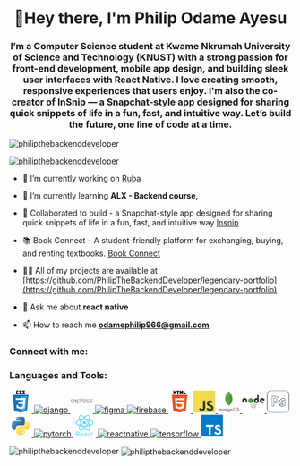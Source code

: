 <h1 align="center">👋Hey there, I'm Philip Odame Ayesu</h1>
<h3 align="center">I’m a Computer Science student at Kwame Nkrumah University of Science and Technology (KNUST) with a strong passion for front-end development, mobile app design, and building sleek user interfaces with React Native. I love creating smooth, responsive experiences that users enjoy. I'm also the co-creator of InSnip — a Snapchat-style app designed for sharing quick snippets of life in a fun, fast, and intuitive way. Let’s build the future, one line of code at a time.</h3>

<p align="left"> <img src="https://komarev.com/ghpvc/?username=philipthebackenddeveloper&label=Profile%20views&color=0e75b6&style=flat" alt="philipthebackenddeveloper" /> </p>

<p align="left"> <a href="https://github.com/ryo-ma/github-profile-trophy"><img src="https://github-profile-trophy.vercel.app/?username=philipthebackenddeveloper" alt="philipthebackenddeveloper" /></a> </p>

- 🔭 I’m currently working on [Ruba](https://github.com/RUBA-APP)

- 🌱 I’m currently learning **ALX - Backend course,**

- 👯 Collaborated to build - a Snapchat-style app designed for sharing quick snippets of life in a fun, fast, and intuitive way [Insnip](https://github.com/PhilipTheBackendDeveloper/INSHIP_MAIN)

- 📚 Book Connect – A student-friendly platform for exchanging, buying, and renting textbooks. [Book Connect](https://github.com/PhilipTheBackendDeveloper/SwapShelf)

- 👨‍💻 All of my projects are available at [https://github.com/PhilipTheBackendDeveloper/legendary-portfolio](https://github.com/PhilipTheBackendDeveloper/legendary-portfolio)

- 💬 Ask me about **react native**

- 📫 How to reach me **odamephilip966@gmail.com**

<h3 align="left">Connect with me:</h3>
<p align="left">
</p>

<h3 align="left">Languages and Tools:</h3>
<p align="left"> <a href="https://www.w3schools.com/css/" target="_blank" rel="noreferrer"> <img src="https://raw.githubusercontent.com/devicons/devicon/master/icons/css3/css3-original-wordmark.svg" alt="css3" width="40" height="40"/> </a> <a href="https://www.djangoproject.com/" target="_blank" rel="noreferrer"> <img src="https://cdn.worldvectorlogo.com/logos/django.svg" alt="django" width="40" height="40"/> </a> <a href="https://expressjs.com" target="_blank" rel="noreferrer"> <img src="https://raw.githubusercontent.com/devicons/devicon/master/icons/express/express-original-wordmark.svg" alt="express" width="40" height="40"/> </a> <a href="https://www.figma.com/" target="_blank" rel="noreferrer"> <img src="https://www.vectorlogo.zone/logos/figma/figma-icon.svg" alt="figma" width="40" height="40"/> </a> <a href="https://firebase.google.com/" target="_blank" rel="noreferrer"> <img src="https://www.vectorlogo.zone/logos/firebase/firebase-icon.svg" alt="firebase" width="40" height="40"/> </a> <a href="https://www.w3.org/html/" target="_blank" rel="noreferrer"> <img src="https://raw.githubusercontent.com/devicons/devicon/master/icons/html5/html5-original-wordmark.svg" alt="html5" width="40" height="40"/> </a> <a href="https://developer.mozilla.org/en-US/docs/Web/JavaScript" target="_blank" rel="noreferrer"> <img src="https://raw.githubusercontent.com/devicons/devicon/master/icons/javascript/javascript-original.svg" alt="javascript" width="40" height="40"/> </a> <a href="https://www.mongodb.com/" target="_blank" rel="noreferrer"> <img src="https://raw.githubusercontent.com/devicons/devicon/master/icons/mongodb/mongodb-original-wordmark.svg" alt="mongodb" width="40" height="40"/> </a> <a href="https://nodejs.org" target="_blank" rel="noreferrer"> <img src="https://raw.githubusercontent.com/devicons/devicon/master/icons/nodejs/nodejs-original-wordmark.svg" alt="nodejs" width="40" height="40"/> </a> <a href="https://www.photoshop.com/en" target="_blank" rel="noreferrer"> <img src="https://raw.githubusercontent.com/devicons/devicon/master/icons/photoshop/photoshop-line.svg" alt="photoshop" width="40" height="40"/> </a> <a href="https://www.python.org" target="_blank" rel="noreferrer"> <img src="https://raw.githubusercontent.com/devicons/devicon/master/icons/python/python-original.svg" alt="python" width="40" height="40"/> </a> <a href="https://pytorch.org/" target="_blank" rel="noreferrer"> <img src="https://www.vectorlogo.zone/logos/pytorch/pytorch-icon.svg" alt="pytorch" width="40" height="40"/> </a> <a href="https://reactjs.org/" target="_blank" rel="noreferrer"> <img src="https://raw.githubusercontent.com/devicons/devicon/master/icons/react/react-original-wordmark.svg" alt="react" width="40" height="40"/> </a> <a href="https://reactnative.dev/" target="_blank" rel="noreferrer"> <img src="https://reactnative.dev/img/header_logo.svg" alt="reactnative" width="40" height="40"/> </a> <a href="https://www.tensorflow.org" target="_blank" rel="noreferrer"> <img src="https://www.vectorlogo.zone/logos/tensorflow/tensorflow-icon.svg" alt="tensorflow" width="40" height="40"/> </a> <a href="https://www.typescriptlang.org/" target="_blank" rel="noreferrer"> <img src="https://raw.githubusercontent.com/devicons/devicon/master/icons/typescript/typescript-original.svg" alt="typescript" width="40" height="40"/> </a> </p>

<p><img align="left" src="https://github-readme-stats.vercel.app/api/top-langs?username=philipthebackenddeveloper&show_icons=true&locale=en&layout=compact" alt="philipthebackenddeveloper" /></p>

<p>&nbsp;<img align="center" src="https://github-readme-stats.vercel.app/api?username=philipthebackenddeveloper&show_icons=true&locale=en" alt="philipthebackenddeveloper" /></p>
